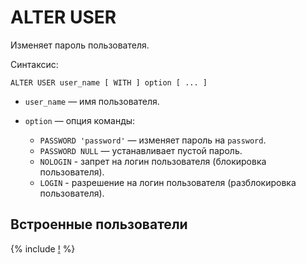 # ALTER USER

Изменяет пароль пользователя.

Синтаксис:

```yql
ALTER USER user_name [ WITH ] option [ ... ]
```

* `user_name` — имя пользователя.
* `option` — опция команды:

  * `PASSWORD 'password'` — изменяет пароль на `password`.
  * `PASSWORD NULL` — устанавливает пустой пароль.
  * `NOLOGIN` - запрет на логин пользователя (блокировка пользователя).
  * `LOGIN` - разрешение на логин пользователя (разблокировка пользователя).

## Встроенные пользователи

{% include [!](_includes/initial_groups_and_users.md) %}
